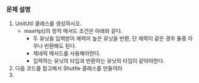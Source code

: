 ### 문제 설명
1. UnitUtil 클래스를 생성하시오.
    - maxHp()의 정적 메서드 조건은 아래와 같다.
        - 두 유닛을 입력받아 체력이 높은 유닛을 반환, 단 체력이 같은 경우 둘중 아무나 반환해도 된다.
        - 제네릭 메서드를 사용해야한다.
        - 입력하는 유닛의 타입과 반환하는 유닛의 타입이 같아야한다.
2. 다음 코드를 참고해서 Shuttle 클래스를 만들어라
3. 